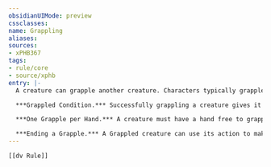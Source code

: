 ```yaml
---
obsidianUIMode: preview
cssclasses:
name: Grappling
aliases:
sources:
- xPHB367
tags:
- rule/core
- source/xphb
entry: |-
  A creature can grapple another creature. Characters typically grapple by using an [[Unarmed Strike]]. Many [[monster|monsters]] have special attacks that allow them to quickly grapple prey. However a grapple is initiated, it follows these rules.

  ***Grappled Condition.*** Successfully grappling a creature gives it the [[Grappled]] condition.

  ***One Grapple per Hand.*** A creature must have a hand free to grapple another creature. Some stat blocks and game effects allow a creature to grapple using a tentacle, a maw, or another body part. Whatever part a grappler uses, it can grapple only one creature at a time with that part, and the grappler can't use that part to target another creature unless it ends the grapple.

  ***Ending a Grapple.*** A Grappled creature can use its action to make a Strength (Athletics) or Dexterity (Acrobatics) check against the grapple's escape DC, ending the [[condition]] on itself on a success. The [[condition]] also ends if the grappler has the [[Incapacitated]] condition or if the distance between the Grappled target and the grappler exceeds the grapple's range. In addition, the grappler can release the target at any time (no action required).
---
```


```meta-bind-embed
[[dv Rule]]
```